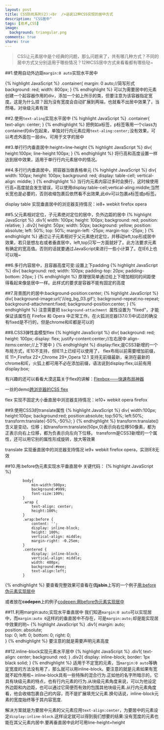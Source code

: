 ```yaml
---
layout: post
title: CSS防坑系列(2):<br  />话说12种CSS实现的居中方式
description: "CSS居中"
tags: [技术,CSS]
image:
  background: triangular.png
comments: true
share: true
---
```


>CSS让元素居中是个经典的问题，那么问题来了，共有哪几种方式？不同的居中方式又分别适用于哪些情况？12种CSS居中方式来看看都有哪些哒~

##1.使用自动外边距`margin:0 auto`实现水平居中

{% highlight JavaScript %}
.container{
				margin: 0 auto;//简写形式
				background: red;
				width: 800px;
			}
{% endhighlight %}
可以为需要居中的元素创建一个起容器作用的div，添加一个如上所示的类，但要注意为该容器指定宽度。这是为什么捏？因为没有宽度会自动扩展到两端，也就看不出居中效果了，当然咯，对块级元素有效
<!--more-->

##2.使用`text-aling`实现水平居中
{% highlight JavaScript %}
.container{
				text-align: center;
			}
{% endhighlight %}
把例如a标签，p标签等用一个class为container的div包起来，单独对行内元素应用`text-aling:center;`没有效果，可以考虑外面包一层div。可用于文字的居中

##3.单行行内垂直居中:height=line-height
{% highlight JavaScript %}
div{
	height:100px;
	line-height:100px;
}
{% endhighlight %}
将行高和高度设置一样达到居中效果，适用于单行行内元素居中的情况。

##4.多行行内垂直居中，把容器当做表格单元
{% highlight JavaScript %}
div{
				width: 100px;
				height: 100px;
				background: red;
				display: table-cell;
				vertical-align: middle;
			}
{% endhighlight %}
当行内元素内容过多时会换行，这时候使用行高=高度就会发生错误，可以使用display:table-cell;vertical-aling:middle;当然长宽也是必要的，否则收缩包裹后依然看不出效果,此div可以包裹a标签或p标签。

display table 实现垂直居中的浏览器支持情况：ie8+ webkit firefox opera

##5.父元素相对定位，子元素绝对定位的居中，负外边距的居中
{% highlight JavaScript %}
.div1{
				width: 100px;
				height: 100px;
				background: red;
				position: relative;
			}
.div2{
				height: 50px;
				width: 50px;
				background: yellow;
				position: absolute;
				left: 50%;
				top: 50%;
				margin-left: -25px;
				margin-top: -25px;
			}
{% endhighlight %}
通过让子元素相对于父元素绝对定位，并移动left,top形成居中效果，若只是想左右或者垂直居中，left,top只写一方面就好了。此方法要求元素有确定的宽高值。否则的话就要通过JavaScript来进行一些小计算了。在IE6上也可以哦~

##6.多行内容居中，且容器高度可变:设置上下padding
{% highlight JavaScript %}
div{
				background: red;
				width: 100px;
				padding-top: 20px;
				padding-bottom: 20px;
			}
{% endhighlight %}
原理很简单通过给上下增加相同的间距使得看起来像是居中一样。此样式的要求是容器不能有固定的高度

##7.背景图片的居中:background-position:center;
{% highlight JavaScript %}
div{ 
  background-image:url('/i/eg_bg_03.gif');
  background-repeat:no-repeat;
  background-attachment:fixed;
  background-position:center;
}
{% endhighlight %}
注意需要把 `background-attachment `属性设置为 "fixed"，才能保证该属性在 Firefox 和 Opera 中正常工作。在火狐浏览器(37.0.1)中试过的确没有fixed是不行的，但是chrome和IE都是可以的

##8.CSS3弹性盒模型flex
{% highlight JavaScript %}
div{ 
  	background: red;
	height: 100px;
	display: flex;
	justify-content:center;//左右居中
	align-items:center;//上下居中
}
{% endhighlight %}
display:flex;是CSS3新增的一个布局方式，IE10不支持，但IE11上已经可以使用了，
flex布局以前需要增加前缀，IE 11+,Firefox 22+,Chrome 29+,Opera 12.1 支持无前缀最新，亲测在最新的chrome和IE，火狐上都可用不必在添加前缀，语法说到display:flex;以前有用display:box;

有兴趣的还可以看看大漠这篇关于flex的讲解：[Flexbox——快速布局神器](http://www.w3cplus.com/css3/flexbox-basics.html)

一丝的demo[跨浏览器的CSS flex](http://jsbin.com/IPOyuPI/1)

flex 实现不固定大小垂直居中浏览器支持情况：ie10+ webkit opera firefox

##9.使用CSS3的translate属性
{% highlight JavaScript %}
div{
				width:100px;
				height:100px;
				background:red;
			    position:absolute;
				top:50%;
				left:50%;
				transform:translate(-50%,-50%);
			}
{% endhighlight %}
transform:translate()含义是变动，位移；如transform:translate(50px,0)表示向右位移50像素，都为正表示向右上位移，都为负表示向左向下位移。
transform是CSS3新增的一个属性，还可以用它别的属性形成旋转，放大等效果

translate 实现垂直居中的浏览器支持情况 ie9+ webkit firefox opera，实测IE8无效

##10.用:before伪元素实现水平垂直居中
关键代码：
{% highlight JavaScript %}
<!DOCTYPE html>
			body{
			    min-width:500px;
			    background:#999;
			    font-size:100%;
			}
			.wrap {
			    text-align: center;
			    height:100%;
			}
			.wrap:before {
			    content: '';
			    display: inline-block;
			    height: 100%;
			    vertical-align: middle;
			    margin-right: -0.25em;
			}
			.centered {
			    display: inline-block;
			    vertical-align: middle;
			    width: 480px;
			    background:#eee;
			    text-align:left;
			}
{% endhighlight %}
要查看完整效果可查看在偶**jsbin**上写的一个例子[用:before伪元素实现居中](http://jsbin.com/sozaxalole/1/edit?html,css,output)

或者放在**codepen**上的例子[codepen:用before伪元素实现居中](http://codepen.io/anon/pen/vEwgvW)

##11.利用margin:auto;实现水平垂直居中
我们知道`margin:0 auto`可以实现居中，而`margin:auto 0`这样的的垂直居中不存在，可是`margin:auto;`却是能实现居中效果的哟~
{% highlight JavaScript %}
.div1{
			  margin: auto;  
			  position: absolute;  
			  top: 0; left: 0; bottom: 0; right: 0;  
			}
{% endhighlight %}
要注意的就是需要声明元素高度

##12.inline-block实现元素水平居中
{% highlight JavaScript %}
		.div1{
            text-align: center;
            background: red;
        }
        .div2{
            display: inline-block;
            border: 1px black solid;
        }
{% endhighlight %}
适用于不定宽的元素，当`margin:0 auto`等确定宽度的方法没有用了，那么就可以用inline-block。要注意的就是元素如果有宽就不起作用啦~
inline-block具有一些特殊的混合行为.正如他的名字所暗示的，它具有块级元素的特点，也有行内元素的行为.从块级元素角度来说，可以为他设定外边距和内边距，也可以通过它简便而有效的包围其他块级元素.从行内元素角度看，他会收缩包裹自己的内容，而不是扩展填充父元素.换句话说，inline-block元素的宽度始终等于其内容宽度.

解决方案就是为要居中元素的父元素应用`text-align:center`，为要居中的元素设定`display:inline-block`.这样设定就可以得到我们想要的结果:没有宽度的元素也能在其父元素内居中.要再垂直居中此时可用line-height=height